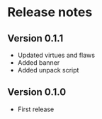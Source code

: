 # Release notes

## Version 0.1.1

- Updated virtues and flaws
- Added banner
- Added unpack script

## Version 0.1.0

- First release
